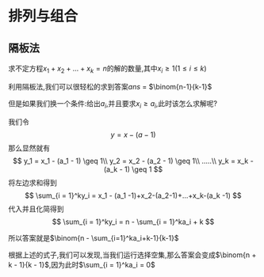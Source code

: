 # 排列与组合

## 隔板法

求不定方程$x_1+x_2+...+x_k = n$的解的数量,其中$x_i \geq 1(1 \leq i \leq k)$

利用隔板法,我们可以很轻松的求到答案$ans$ = $\binom{n-1}{k-1}$

但是如果我们换一个条件:给出$a_i$,并且要求$x_i \geq a_i$,此时该怎么求解呢?

我们令
$$
y = x - (a - 1)
$$
那么显然就有
$$
y_1 = x_1 - (a_1 - 1) \geq 1\\
y_2 = x_2 - (a_2 - 1) \geq 1\\
.....\\
y_k = x_k - (a_k - 1) \geq 1
$$
将左边求和得到
$$
\sum_{i = 1}^ky_i = x_1 - (a_1 -1)+x_2-(a_2-1)+...+x_k-(a_k -1)
$$
代入并且化简得到
$$
\sum_{i = 1}^ky_i = n - \sum_{i = 1}^ka_i + k
$$


所以答案就是$\binom{n - \sum_{i=1}^ka_i+k-1}{k-1}$

根据上述的式子,我们可以发现,当我们运行选择空集,那么答案会变成$\binom{n + k - 1}{k - 1}$,因为此时$\sum_{i = 1}^ka_i = 0$











